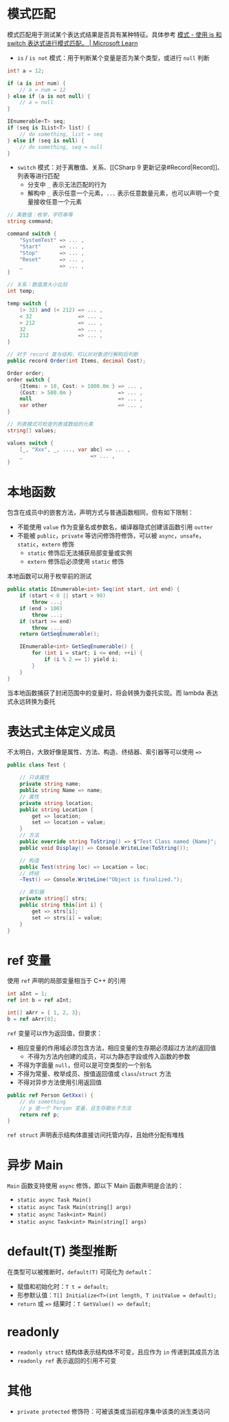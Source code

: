 # 模式匹配

模式匹配用于测试某个表达式结果是否具有某种特征。具体参考 [模式 - 使用 is 和 switch 表达式进行模式匹配。 | Microsoft Learn](https://learn.microsoft.com/zh-cn/dotnet/csharp/language-reference/operators/patterns)

- `is` / `is not` 模式：用于判断某个变量是否为某个类型，或进行 `null` 判断

```c#
int? a = 12;

if (a is int num) {
    // a = num = 12
} else if (a is not null) {
    // a = null
}

IEnumerable<T> seq;
if (seq is IList<T> list) {
    // do something, list = seq
} else if (seq is null) {
    // do something, seq = null
}
```

- `switch` 模式：对于离散值、关系、[[CSharp 9 更新记录#Record|Record]]、列表等进行匹配
	- 分支中 `_` 表示无法匹配的行为
	- 解构中 `_` 表示任意一个元素，`...` 表示任意数量元素，也可以声明一个变量接收任意一个元素 

```c#
// 离散值：枚举，字符串等
string command;

command switch {
    "SystemTest" => ... ,
    "Start"      => ... ,
    "Stop"       => ... ,
    "Reset"      => ... ,
    _            => ... ,
}
```

```c#
// 关系：数值类大小比较
int temp;

temp switch {
    (> 32) and (< 212) => ... ,
    < 32               => ... ,
    > 212              => ... ,
    32                 => ... ,
    212                => ... ,
}
```

```c#
// 对于 record 类与结构，可以对对象进行解构后判断
public record Order(int Items, decimal Cost);

Order order;
order switch {
    {Items: > 10, Cost: > 1000.0m } => ... ,
    {Cost: > 500.0m }               => ... ,
    null                            => ... ,
    var other                       => ... ,
}
```

```c#
// 列表模式可检查列表或数组的元素
string[] values;

values switch {
    [_, "Xxx", _, ..., var abc] => ... ,
    _                      => ... ,
}
```

# 本地函数

包含在成员中的嵌套方法，声明方式与普通函数相同，但有如下限制：
- 不能使用 `value` 作为变量名或参数名，编译器隐式创建该函数引用 `outter`
- 不能被 `public`，`private` 等访问修饰符修饰，可以被 `async`，`unsafe`，`static`，`extern` 修饰
	- `static` 修饰后无法捕获局部变量或实例
	- `extern` 修饰后必须使用 `static` 修饰

本地函数可以用于枚举前的测试

```c#
public static IEnumerable<int> Seq(int start, int end) {
    if (start < 0 || start > 90)
        throw ...;
    if (end > 100)
        throw ...;
    if (start >= end)
        throw ...;
    return GetSeqEnumerable();

    IEnumerable<int> GetSeqEnumerable() {
        for (int i = start; i <= end; ++i) {
            if (i % 2 == 1) yield i;
        }
    }
}
```

当本地函数捕获了封闭范围中的变量时，将会转换为委托实现。而 lambda 表达式永远转换为委托
# 表达式主体定义成员

不太明白，大致好像是属性、方法、构造、终结器、索引器等可以使用 `=>`

```c#
public class Test {

    // 只读属性
    private string name;
    public string Name => name;
    // 属性
    private string location;
    public string Location {
        get => location;
        set => location = value;
    }
    // 方法
    public override string ToString() => $"Test Class named {Name}";
    public void Display() => Console.WriteLine(ToString());

    // 构造
    public Test(string loc) => Location = loc;
    // 终结
    ~Test() => Console.WriteLine("Object is finalized.");

    // 索引器
    private string[] strs;
    public string this[int i] {
        get => strs[i];
        set => strs[i] = value;
    }
}
```
# ref 变量

使用 `ref` 声明的局部变量相当于 C++ 的引用

```c#
int aInt = 1;
ref int b = ref aInt;

int[] aArr = { 1, 2, 3};
b = ref aArr[0];
```

`ref` 变量可以作为返回值，但要求：
- 相应变量的作用域必须包含方法，相应变量的生存期必须超过方法的返回值
	- 不得为方法内创建的成员，可以为静态字段或传入函数的参数
- 不得为字面量 `null`，但可以是可空类型的一个别名
- 不得为常量、枚举成员、按值返回值或 `class`/`struct` 方法
- 不得对异步方法使用引用返回值

```c#
public ref Person GetXxx() {
    // do something
    // p 是一个 Person 变量，且生存期长于方法
    return ref p;
}
```

`ref struct` 声明表示结构体直接访问托管内存，且始终分配有堆栈
# 异步 Main

`Main` 函数支持使用 `async` 修饰，即以下 Main 函数声明是合法的：
- `static async Task Main()`
- `static async Task Main(string[] args)`
- `static async Task<int> Main()`
- `static async Task<int> Main(string[] args)`
# default(T) 类型推断

在类型可以被推断时，`default(T)` 可简化为 `default`：
- 赋值和初始化时：`T t = default;`
- 形参默认值：`T[] Initialize<T>(int length, T initValue = default);`
- `return` 或 `=>` 结果时：`T GetValue() => default;`
# readonly

- `readonly struct` 结构体表示结构体不可变，且应作为 `in` 传递到其成员方法
- `readonly ref` 表示返回的引用不可变
# 其他

- `private protected` 修饰符：可被该类或当前程序集中该类的派生类访问
